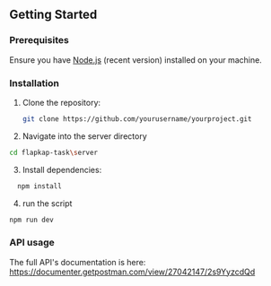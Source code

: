 ## Getting Started

### Prerequisites

Ensure you have [Node.js](https://nodejs.org/) (recent version) installed on your machine.

### Installation

1. Clone the repository:

   ```bash
   git clone https://github.com/yourusername/yourproject.git
   ```
2. Navigate into the server directory
  ```bash
  cd flapkap-task\server
  ```
3. Install dependencies:
  ```bash
    npm install 
  ```
4. run the script
  ```bash
  npm run dev
  ```
### API usage 
The full API's documentation is here: https://documenter.getpostman.com/view/27042147/2s9YyzcdQd
